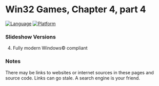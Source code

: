# Win32 Games, Chapter 4, part 4
[![Language](https://img.shields.io/badge/Language%20-C++-blue.svg)](https://github.com/GeorgePimpleton/Win32-games/)
[![Platform](https://img.shields.io/badge/Platform%20-Win32-blue.svg)](https://github.com/GeorgePimpleton/Win32-games/)
### Slideshow Versions

4. Fully modern Windows© compliant

### Notes
There may be links to websites or internet sources in these pages and source code. Links can go stale. A search engine is your friend.
